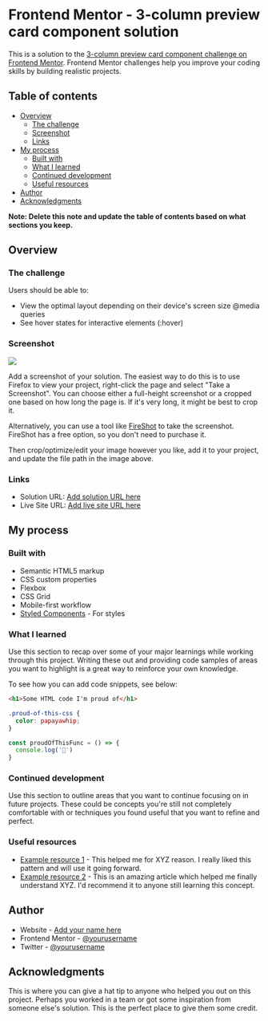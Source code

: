 # Frontend Mentor - 3-column preview card component solutionThis is a solution to the [3-column preview card component challenge on Frontend Mentor](https://www.frontendmentor.io/challenges/3column-preview-card-component-pH92eAR2-). Frontend Mentor challenges help you improve your coding skills by building realistic projects. ## Table of contents- [Overview](#overview)  - [The challenge](#the-challenge)  - [Screenshot](#screenshot)  - [Links](#links)- [My process](#my-process)  - [Built with](#built-with)  - [What I learned](#what-i-learned)  - [Continued development](#continued-development)  - [Useful resources](#useful-resources)- [Author](#author)- [Acknowledgments](#acknowledgments)**Note: Delete this note and update the table of contents based on what sections you keep.**## Overview### The challengeUsers should be able to:- View the optimal layout depending on their device's screen size @media queries- See hover states for interactive elements    (:hover)### Screenshot![](./screenshot.jpg)Add a screenshot of your solution. The easiest way to do this is to use Firefox to view your project, right-click the page and select "Take a Screenshot". You can choose either a full-height screenshot or a cropped one based on how long the page is. If it's very long, it might be best to crop it.Alternatively, you can use a tool like [FireShot](https://getfireshot.com/) to take the screenshot. FireShot has a free option, so you don't need to purchase it. Then crop/optimize/edit your image however you like, add it to your project, and update the file path in the image above.### Links- Solution URL: [Add solution URL here](https://your-solution-url.com)- Live Site URL: [Add live site URL here](https://your-live-site-url.com)## My process### Built with- Semantic HTML5 markup- CSS custom properties- Flexbox- CSS Grid- Mobile-first workflow- [Styled Components](https://styled-components.com/) - For styles### What I learnedUse this section to recap over some of your major learnings while working through this project. Writing these out and providing code samples of areas you want to highlight is a great way to reinforce your own knowledge.To see how you can add code snippets, see below:```html<h1>Some HTML code I'm proud of</h1>``````css.proud-of-this-css {  color: papayawhip;}``````jsconst proudOfThisFunc = () => {  console.log('🎉')}```### Continued developmentUse this section to outline areas that you want to continue focusing on in future projects. These could be concepts you're still not completely comfortable with or techniques you found useful that you want to refine and perfect.### Useful resources- [Example resource 1](https://www.example.com) - This helped me for XYZ reason. I really liked this pattern and will use it going forward.- [Example resource 2](https://www.example.com) - This is an amazing article which helped me finally understand XYZ. I'd recommend it to anyone still learning this concept.## Author- Website - [Add your name here](https://www.your-site.com)- Frontend Mentor - [@yourusername](https://www.frontendmentor.io/profile/yourusername)- Twitter - [@yourusername](https://www.twitter.com/VuyaniD6)## AcknowledgmentsThis is where you can give a hat tip to anyone who helped you out on this project. Perhaps you worked in a team or got some inspiration from someone else's solution. This is the perfect place to give them some credit.